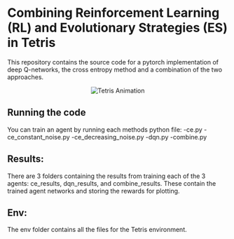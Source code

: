 # Combining Reinforcement Learning (RL) and Evolutionary Strategies (ES) in Tetris

This repository contains the source code for a pytorch implementation of deep Q-networks, the cross entropy method and a combination of the 
two approaches.

<div align="center">
  <img src="https://github.com/SirSebLancelot/Tetris-Reinforcement-Learning/raw/main/dqn_results/results20x10/tetris_animation.gif" alt="Tetris Animation" />
</div>


## Running the code 

You can train an agent by running each methods python file: 
-ce.py
-ce_constant_noise.py 
-ce_decreasing_noise.py
-dqn.py
-combine.py

## Results:

There are 3 folders containing the results from training each of the 3 agents:
ce_results, dqn_results, and combine_results. These contain the trained agent
networks and storing the rewards for plotting.

## Env:

The env folder contains all the files for the Tetris environment.



